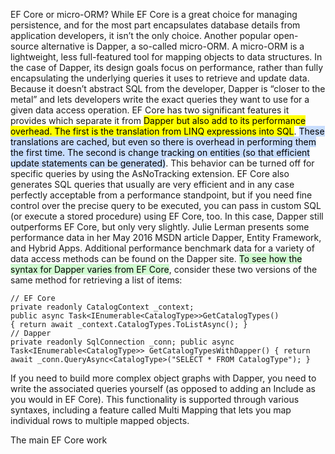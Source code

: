 EF Core or micro-ORM?
While EF Core is a great choice for managing persistence, and for the most part encapsulates database details from application developers, it isn’t the only choice. Another popular open-source alternative is Dapper, a so-called micro-ORM. A micro-ORM is a lightweight, less full-featured tool for mapping objects to data structures. In the case of Dapper, its design goals focus on performance, rather than fully encapsulating the underlying queries it uses to retrieve and update data. Because it doesn’t abstract SQL from the developer, Dapper is “closer to the metal” and lets developers write the exact queries they want to use for a given data access operation.
EF Core has two significant features it provides which separate it from <mark class="hltr-yellow">Dapper but also add to its performance overhead. The first is the translation from LINQ expressions into SQL</mark>. <mark style="background: #ADCCFFA6;">These translations are cached, but even so there is overhead in performing them the first time. The second is change tracking on entities (so that efficient update statements can be generated)</mark>. This behavior can be turned off for specific queries by using the AsNoTracking extension. EF Core also generates SQL queries that usually are very efficient and in any case perfectly acceptable from a performance standpoint, but if you need fine control over the precise query to be executed, you can pass in custom SQL (or execute a stored procedure) using EF Core, too. In this case, Dapper still outperforms EF Core, but only very slightly. Julie Lerman presents some performance data in her May 2016 MSDN article Dapper, Entity Framework, and Hybrid Apps. Additional performance benchmark data for a variety of data access methods can be found on the Dapper site.
<mark style="background: #BBFABBA6;">To see how the syntax for Dapper varies from EF Core</mark>, consider these two versions of the same method for retrieving a list of items:

``` CSharp
// EF Core 
private readonly CatalogContext _context;
public async Task<IEnumerable<CatalogType>>GetCatalogTypes() 
{ return await _context.CatalogTypes.ToListAsync(); } 
// Dapper 
private readonly SqlConnection _conn; public async Task<IEnumerable<CatalogType>> GetCatalogTypesWithDapper() { return await _conn.QueryAsync<CatalogType>("SELECT * FROM CatalogType"); }
```

If you need to build more complex object graphs with Dapper, you need to write the associated queries yourself (as opposed to adding an Include as you would in EF Core). This functionality is supported through various syntaxes, including a feature called Multi Mapping that lets you map individual rows to multiple mapped objects.

The main EF Core work


